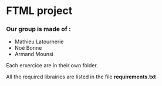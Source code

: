 # FTML project

### Our group is made of :

 - Mathieu Latournerie
 - Noé Bonne
 - Armand Mounsi

 Each erxercice are in their own folder.

 All the required librairies are listed in the file **requirements.txt**